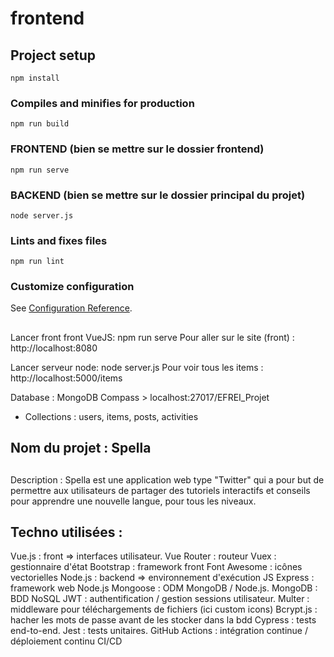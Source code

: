 # frontend

## Project setup
```
npm install
```
### Compiles and minifies for production
```
npm run build
```

### FRONTEND (bien se mettre sur le dossier frontend)
```
npm run serve
```

### BACKEND (bien se mettre sur le dossier principal du projet)
```
node server.js
```

### Lints and fixes files
```
npm run lint
```

### Customize configuration
See [Configuration Reference](https://cli.vuejs.org/config/).

##
Lancer front front VueJS: npm run serve
Pour aller sur le site (front) : http://localhost:8080

Lancer serveur node: node server.js
Pour voir tous les items : http://localhost:5000/items

Database : MongoDB Compass > localhost:27017/EFREI_Projet 
- Collections : users, items, posts, activities

## Nom du projet : Spella

##
Description : Spella est une application web type "Twitter" qui a pour but de permettre aux utilisateurs de partager des tutoriels interactifs et conseils pour apprendre une nouvelle langue, pour tous les niveaux.

## Techno utilisées :

Vue.js : front => interfaces utilisateur.
Vue Router : routeur
Vuex : gestionnaire d'état
Bootstrap : framework front
Font Awesome : icônes vectorielles
Node.js : backend => environnement d'exécution JS
Express : framework web Node.js
Mongoose : ODM MongoDB / Node.js.
MongoDB : BDD NoSQL
JWT : authentification / gestion sessions utilisateur.
Multer : middleware pour téléchargements de fichiers (ici custom icons)
Bcrypt.js : hacher les mots de passe avant de les stocker dans la bdd
Cypress : tests end-to-end.
Jest : tests unitaires.
GitHub Actions : intégration continue / déploiement continu CI/CD